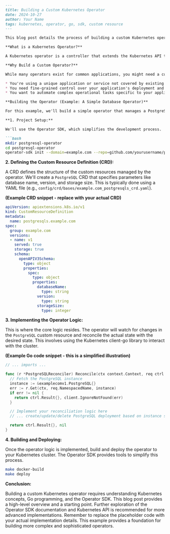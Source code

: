 ```markdown
---
title: Building a Custom Kubernetes Operator
date: 2024-10-27
author: Your Name
tags: kubernetes, operator, go, sdk, custom resource
---

This blog post details the process of building a custom Kubernetes operator.  Operators provide a powerful way to manage complex applications within a Kubernetes cluster, automating deployment, scaling, and upgrades.  We'll walk through creating a simple operator using the Kubernetes Operator SDK in Go.

**What is a Kubernetes Operator?**

A Kubernetes operator is a controller that extends the Kubernetes API to manage specific applications or services.  Instead of manually managing deployments, configurations, and other aspects of your application, an operator automates these tasks.  This simplifies management and ensures consistency across deployments.

**Why Build a Custom Operator?**

While many operators exist for common applications, you might need a custom operator if:

* You're using a unique application or service not covered by existing operators.
* You need fine-grained control over your application's deployment and lifecycle.
* You want to automate complex operational tasks specific to your application.

**Building the Operator (Example: A Simple Database Operator)**

For this example, we'll build a simple operator that manages a PostgreSQL database deployment.  This operator will handle creating, updating, and deleting PostgreSQL deployments within the cluster.

**1. Project Setup:**

We'll use the Operator SDK, which simplifies the development process.  First, initialize a new Go project:

```bash
mkdir postgresql-operator
cd postgresql-operator
operator-sdk init --domain=example.com --repo=github.com/yourusername/postgresql-operator
```

**2. Defining the Custom Resource Definition (CRD):**

A CRD defines the structure of the custom resources managed by the operator.  We'll create a `PostgreSQL` CRD that specifies parameters like database name, version, and storage size.  This is typically done using a YAML file (e.g., `config/crd/bases/example.com_postgresqls_crd.yaml`).

**(Example CRD snippet - replace with your actual CRD)**

```yaml
apiVersion: apiextensions.k8s.io/v1
kind: CustomResourceDefinition
metadata:
  name: postgresqls.example.com
spec:
  group: example.com
  versions:
  - name: v1
    served: true
    storage: true
    schema:
      openAPIV3Schema:
        type: object
        properties:
          spec:
            type: object
            properties:
              databaseName:
                type: string
              version:
                type: string
              storageSize:
                type: integer
```

**3. Implementing the Operator Logic:**

This is where the core logic resides.  The operator will watch for changes in the `PostgreSQL` custom resource and reconcile the actual state with the desired state.  This involves using the Kubernetes client-go library to interact with the cluster.

**(Example Go code snippet - this is a simplified illustration)**

```go
// ... imports ...

func (r *PostgreSQLReconciler) Reconcile(ctx context.Context, req ctrl.Request) (ctrl.Result, error) {
  // Fetch the PostgreSQL instance
  instance := &examplecomv1.PostgreSQL{}
  err := r.Get(ctx, req.NamespacedName, instance)
  if err != nil {
    return ctrl.Result{}, client.IgnoreNotFound(err)
  }

  // Implement your reconciliation logic here
  // ... create/update/delete PostgreSQL deployment based on instance spec ...

  return ctrl.Result{}, nil
}
```

**4. Building and Deploying:**

Once the operator logic is implemented, build and deploy the operator to your Kubernetes cluster.  The Operator SDK provides tools to simplify this process.

```bash
make docker-build
make deploy
```

**Conclusion:**

Building a custom Kubernetes operator requires understanding Kubernetes concepts, Go programming, and the Operator SDK.  This blog post provides a high-level overview and a starting point.  Further exploration of the Operator SDK documentation and Kubernetes API is recommended for more advanced implementations. Remember to replace the placeholder code with your actual implementation details.  This example provides a foundation for building more complex and sophisticated operators.
```
